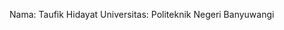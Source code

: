 Nama: Taufik Hidayat Universitas: Politeknik Negeri Banyuwangi

<!-- Log Commit -->

<!--
// Junmat
// Initial Project
// Persiapan template halaman, modifikasi navbar
// Memodifikasi konten footer
// Memodifikasi konten katalog Produk Figure
// Update konten Beranda

// Sabtu
// Mendesain Tabel dan membuat migration (05.40 - 06. 40)
// Menyiapkan templating halaman admin (08.20 - 10.00)
// Menyiapkan view crud admin untuk product & category (13.30 - 16.00)

// Minggu
// Menyiapkan view crud admin untuk product & category part 2 (6.50 - 07.30)
// Persiapan Validasi form untuk CRUD (09.00 - 11.00)
// Menjalankan fungsi crud Product (13.00 - 13.30)
// Menjalankan fungsi crud Category (13.30 - 14.10)
// Mendinamiskan Product pada Halaman Beranda (14.10 - 15.35)

// Senin
// Menyiapkan view untuk cart (07.07 - 08.45)
// Mempersiapkan CRUD Cart (13.00 - 16.20)

// Selasa
// Memperbaiki relasi tabel (06.30 - 07.00)
// Menambahkan fitur insert product pada tabel cart (07.00 - 9.15)
// Menambahkan fitur delete untuk cart (11.30 - 13.30)
// Menambahkan fitur update untuk cart (13.55 - 14.00)
// Memperbaiki view untuk insert data cart (14.05 - )

-->

